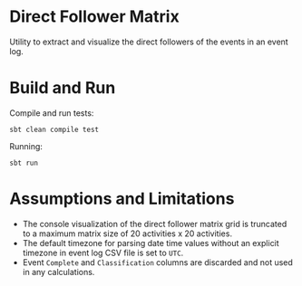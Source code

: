 # Direct Follower Matrix

Utility to extract and visualize the direct followers of the events in
an event log.

# Build and Run

Compile and run tests:
```shell
sbt clean compile test
```

Running:
```shell
sbt run
```

# Assumptions and Limitations
- The console visualization of the direct follower matrix grid is truncated to a 
  maximum matrix size of 20 activities x 20 activities.
- The default timezone for parsing date time values without an explicit timezone 
  in event log CSV file is set to `UTC`.
- Event `Complete` and `Classification` columns are discarded and not used in
  any calculations.
